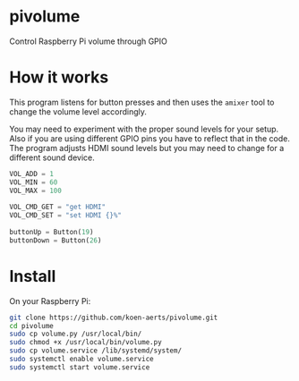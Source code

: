 # pivolume
Control Raspberry Pi volume through GPIO


# How it works
This program listens for button presses and then uses the `amixer` tool to change the volume level accordingly.

You may need to experiment with the proper sound levels for your setup. Also if you are using different GPIO pins you have to reflect that in the code. The program adjusts HDMI sound levels but you may need to change for a different sound device.

```python
VOL_ADD = 1
VOL_MIN = 60
VOL_MAX = 100
 
VOL_CMD_GET = "get HDMI"
VOL_CMD_SET = "set HDMI {}%"
 
buttonUp = Button(19)
buttonDown = Button(26)
```


# Install

On your Raspberry Pi:

```sh
git clone https://github.com/koen-aerts/pivolume.git
cd pivolume
sudo cp volume.py /usr/local/bin/
sudo chmod +x /usr/local/bin/volume.py
sudo cp volume.service /lib/systemd/system/
sudo systemctl enable volume.service
sudo systemctl start volume.service
```
